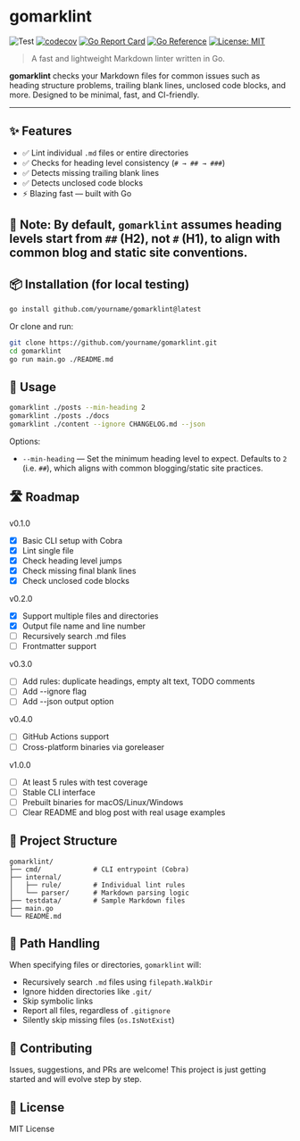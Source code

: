# gomarklint

![Test](https://github.com/shinagawa-web/gomarklint/actions/workflows/test.yml/badge.svg)
[![codecov](https://codecov.io/gh/shinagawa-web/gomarklint/graph/badge.svg?token=5MGCYZZY7S)](https://codecov.io/gh/shinagawa-web/gomarklint)
[![Go Report Card](https://goreportcard.com/badge/github.com/shinagawa-web/gomarklint)](https://goreportcard.com/report/github.com/shinagawa-web/gomarklint)
[![Go Reference](https://pkg.go.dev/badge/github.com/shinagawa-web/gomarklint.svg)](https://pkg.go.dev/github.com/shinagawa-web/gomarklint)
[![License: MIT](https://img.shields.io/badge/License-MIT-yellow.svg)](LICENSE)

> A fast and lightweight Markdown linter written in Go.

**gomarklint** checks your Markdown files for common issues such as heading structure problems, trailing blank lines, unclosed code blocks, and more. Designed to be minimal, fast, and CI-friendly.

---

## ✨ Features

- ✅ Lint individual `.md` files or entire directories
- ✅ Checks for heading level consistency (`# → ## → ###`)
- ✅ Detects missing trailing blank lines
- ✅ Detects unclosed code blocks
- ⚡️ Blazing fast — built with Go

📝 **Note:** By default, `gomarklint` assumes heading levels start from `##` (H2), not `#` (H1), to align with common blog and static site conventions.
---

## 📦 Installation (for local testing)

```bash
go install github.com/yourname/gomarklint@latest
```

Or clone and run:

```bash
git clone https://github.com/yourname/gomarklint.git
cd gomarklint
go run main.go ./README.md
```

## 🚀 Usage

```bash
gomarklint ./posts --min-heading 2
gomarklint ./posts ./docs
gomarklint ./content --ignore CHANGELOG.md --json
```

Options:

- `--min-heading` — Set the minimum heading level to expect. Defaults to `2` (i.e. `##`), which aligns with common blogging/static site practices.

## 🛣 Roadmap

v0.1.0
- [x] Basic CLI setup with Cobra
- [x] Lint single file
- [x] Check heading level jumps
- [x] Check missing final blank lines
- [x] Check unclosed code blocks

v0.2.0
- [x] Support multiple files and directories
- [x] Output file name and line number
- [ ] Recursively search .md files
- [ ] Frontmatter support

v0.3.0
- [ ] Add rules: duplicate headings, empty alt text, TODO comments
- [ ] Add --ignore flag
- [ ] Add --json output option

v0.4.0
- [ ] GitHub Actions support
- [ ] Cross-platform binaries via goreleaser

v1.0.0
- [ ] At least 5 rules with test coverage
- [ ] Stable CLI interface
- [ ] Prebuilt binaries for macOS/Linux/Windows
- [ ] Clear README and blog post with real usage examples

## 📁 Project Structure

```
gomarklint/
├── cmd/             # CLI entrypoint (Cobra)
├── internal/
│   ├── rule/        # Individual lint rules
│   └── parser/      # Markdown parsing logic
├── testdata/        # Sample Markdown files
├── main.go
└── README.md
```

## 📁 Path Handling

When specifying files or directories, `gomarklint` will:

- Recursively search `.md` files using `filepath.WalkDir`
- Ignore hidden directories like `.git/`
- Skip symbolic links
- Report all files, regardless of `.gitignore`
- Silently skip missing files (`os.IsNotExist`)

## 🤝 Contributing

Issues, suggestions, and PRs are welcome!
This project is just getting started and will evolve step by step.

## 📜 License

MIT License
